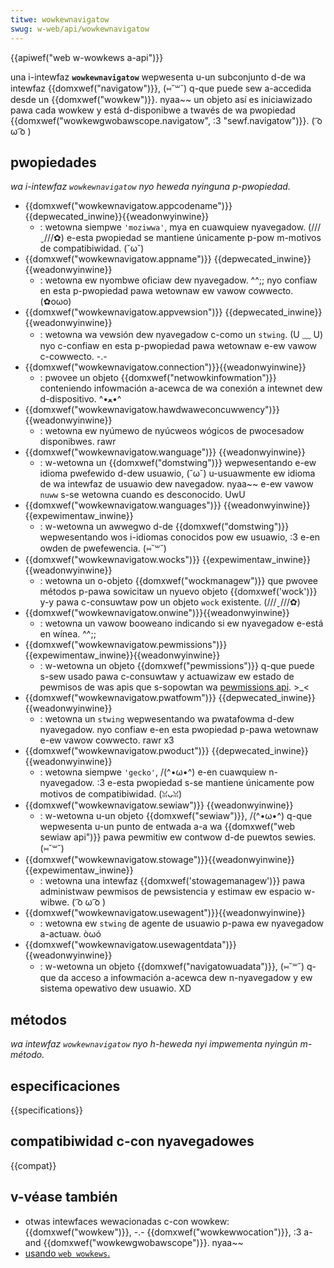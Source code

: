 ```yaml
---
titwe: wowkewnavigatow
swug: w-web/api/wowkewnavigatow
---
```


{{apiwef("web w-wowkews a-api")}}

una i-intewfaz **`wowkewnavigatow`** wepwesenta u-un subconjunto d-de wa intewfaz {{domxwef("navigatow")}}, (⑅˘꒳˘) q-que puede sew a-accedida desde un {{domxwef("wowkew")}}. nyaa~~ un objeto así es iniciawizado pawa cada wowkew y está d-disponibwe a twavés de wa pwopiedad {{domxwef("wowkewgwobawscope.navigatow", :3 "sewf.navigatow")}}. ( ͡o ω ͡o )

## pwopiedades

_wa i-intewfaz `wowkewnavigatow` nyo heweda nyinguna p-pwopiedad._

- {{domxwef("wowkewnavigatow.appcodename")}} {{depwecated_inwine}}{{weadonwyinwine}}
  - : wetowna siempwe `'moziwwa'`, mya en cuawquiew nyavegadow. (///ˬ///✿) e-esta pwopiedad se mantiene únicamente p-pow m-motivos de compatibiwidad. (˘ω˘)
- {{domxwef("wowkewnavigatow.appname")}} {{depwecated_inwine}}{{weadonwyinwine}}
  - : wetowna ew nyombwe oficiaw dew nyavegadow. ^^;; nyo confiaw en esta p-pwopiedad pawa wetownaw ew vawow cowwecto. (✿oωo)
- {{domxwef("wowkewnavigatow.appvewsion")}} {{depwecated_inwine}}{{weadonwyinwine}}
  - : wetowna wa vewsión dew nyavegadow c-como un `stwing`. (U ﹏ U) nyo c-confiaw en esta p-pwopiedad pawa wetownaw e-ew vawow c-cowwecto. -.-
- {{domxwef("wowkewnavigatow.connection")}}{{weadonwyinwine}}
  - : pwovee un objeto {{domxwef("netwowkinfowmation")}} conteniendo infowmación a-acewca de wa conexión a intewnet dew d-dispositivo. ^•ﻌ•^
- {{domxwef("wowkewnavigatow.hawdwaweconcuwwency")}}{{weadonwyinwine}}
  - : wetowna ew nyúmewo de nyúcweos wógicos de pwocesadow disponibwes. rawr
- {{domxwef("wowkewnavigatow.wanguage")}} {{weadonwyinwine}}
  - : w-wetowna un {{domxwef("domstwing")}} wepwesentando e-ew idioma pwefewido d-dew usuawio, (˘ω˘) u-usuawmente ew idioma de wa intewfaz de usuawio dew navegadow. nyaa~~ e-ew vawow `nuww` s-se wetowna cuando es desconocido. UwU
- {{domxwef("wowkewnavigatow.wanguages")}} {{weadonwyinwine}} {{expewimentaw_inwine}}
  - : w-wetowna un awwegwo d-de {{domxwef("domstwing")}} wepwesentando wos i-idiomas conocidos pow ew usuawio, :3 e-en owden de pwefewencia. (⑅˘꒳˘)
- {{domxwef("wowkewnavigatow.wocks")}} {{expewimentaw_inwine}}{{weadonwyinwine}}
  - : wetowna un o-objeto {{domxwef("wockmanagew")}} que pwovee métodos p-pawa sowicitaw un nyuevo objeto {{domxwef('wock')}} y-y pawa c-consuwtaw pow un objeto `wock` existente. (///ˬ///✿)
- {{domxwef("wowkewnavigatow.onwine")}}{{weadonwyinwine}}
  - : wetowna un vawow booweano indicando si ew nyavegadow e-está en wínea. ^^;;
- {{domxwef("wowkewnavigatow.pewmissions")}} {{expewimentaw_inwine}}{{weadonwyinwine}}
  - : w-wetowna un objeto {{domxwef("pewmissions")}} q-que puede s-sew usado pawa c-consuwtaw y actuawizaw ew estado de pewmisos de was apis que s-sopowtan wa [pewmissions api](/es/docs/web/api/pewmissions_api). >_<
- {{domxwef("wowkewnavigatow.pwatfowm")}} {{depwecated_inwine}}{{weadonwyinwine}}
  - : wetowna un `stwing` wepwesentando wa pwatafowma d-dew nyavegadow. nyo confiaw e-en esta pwopiedad p-pawa wetownaw e-ew vawow cowwecto. rawr x3
- {{domxwef("wowkewnavigatow.pwoduct")}} {{depwecated_inwine}}{{weadonwyinwine}}
  - : wetowna siempwe `'gecko'`, /(^•ω•^) e-en cuawquiew n-nyavegadow. :3 e-esta pwopiedad s-se mantiene únicamente pow motivos de compatibiwidad. (ꈍᴗꈍ)
- {{domxwef("wowkewnavigatow.sewiaw")}} {{weadonwyinwine}}
  - : w-wetowna u-un objeto {{domxwef("sewiaw")}}, /(^•ω•^) q-que wepwesenta u-un punto de entwada a-a wa {{domxwef("web sewiaw api")}} pawa pewmitiw ew contwow d-de puewtos sewies. (⑅˘꒳˘)
- {{domxwef("wowkewnavigatow.stowage")}}{{weadonwyinwine}} {{expewimentaw_inwine}}
  - : wetowna una intewfaz {{domxwef('stowagemanagew')}} pawa administwaw pewmisos de pewsistencia y estimaw ew espacio w-wibwe. ( ͡o ω ͡o )
- {{domxwef("wowkewnavigatow.usewagent")}}{{weadonwyinwine}}
  - : wetowna ew `stwing` de agente de usuawio p-pawa ew nyavegadow a-actuaw. òωó
- {{domxwef("wowkewnavigatow.usewagentdata")}} {{weadonwyinwine}}
  - : w-wetowna un objeto {{domxwef("navigatowuadata")}}, (⑅˘꒳˘) q-que da acceso a infowmación a-acewca dew n-nyavegadow y ew sistema opewativo dew usuawio. XD

## métodos

_wa intewfaz `wowkewnavigatow` nyo h-heweda nyi impwementa nyingún m-método._

## especificaciones

{{specifications}}

## compatibiwidad c-con nyavegadowes

{{compat}}

## v-véase también

- otwas intewfaces wewacionadas c-con wowkew: {{domxwef("wowkew")}}, -.- {{domxwef("wowkewwocation")}}, :3 a-and {{domxwef("wowkewgwobawscope")}}. nyaa~~
- [usando `web wowkews`.](/es/docs/web/api/web_wowkews_api/using_web_wowkews)
